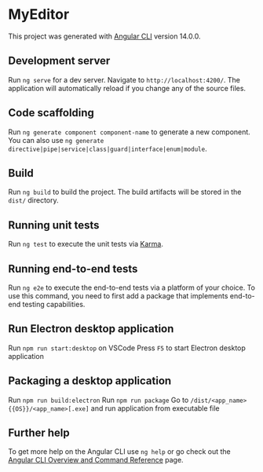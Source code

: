 # MyEditor

This project was generated with [Angular CLI](https://github.com/angular/angular-cli) version 14.0.0.

## Development server

Run `ng serve` for a dev server. Navigate to `http://localhost:4200/`. The application will automatically reload if you change any of the source files.

## Code scaffolding

Run `ng generate component component-name` to generate a new component. You can also use `ng generate directive|pipe|service|class|guard|interface|enum|module`.

## Build

Run `ng build` to build the project. The build artifacts will be stored in the `dist/` directory.

## Running unit tests

Run `ng test` to execute the unit tests via [Karma](https://karma-runner.github.io).

## Running end-to-end tests

Run `ng e2e` to execute the end-to-end tests via a platform of your choice. To use this command, you need to first add a package that implements end-to-end testing capabilities.


## Run Electron desktop application

Run `npm run start:desktop` on VSCode
Press `F5` to start Electron desktop application

## Packaging a desktop application

Run `npm run build:electron`
Run `npm run package`
Go to `/dist/<app_name>{{OS}}/<app_name>[.exe]` and run application from executable file

## Further help

To get more help on the Angular CLI use `ng help` or go check out the [Angular CLI Overview and Command Reference](https://angular.io/cli) page.
